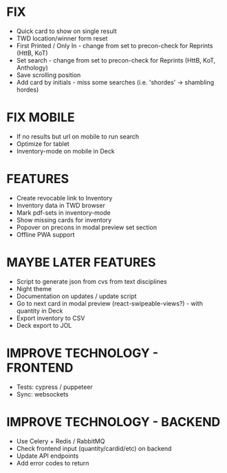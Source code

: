 # FIX
* Quick card to show on single result
* TWD location/winner form reset
* First Printed / Only In - change from set to precon-check for Reprints (HttB, KoT)
* Set search - change from set to precon-check for Reprints (HttB, KoT, Anthology)
* Save scrolling position
* Add card by initials - miss some searches (i.e. 'shordes' -> shambling hordes)

# FIX MOBILE
* If no results but url on mobile to run search
* Optimize for tablet
* Inventory-mode on mobile in Deck

# FEATURES
* Create revocable link to Inventory
* Inventory data in TWD browser
* Mark pdf-sets in inventory-mode
* Show missing cards for inventory
* Popover on precons in modal preview set section
* Offline PWA support

# MAYBE LATER FEATURES
* Script to generate json from cvs from text disciplines
* Night theme
* Documentation on updates / update script
* Go to next card in modal preview (react-swipeable-views?) - with quantity in Deck
* Export inventory to CSV
* Deck export to JOL

# IMPROVE TECHNOLOGY - FRONTEND
* Tests: cypress / puppeteer
* Sync: websockets

# IMPROVE TECHNOLOGY - BACKEND
* Use Celery + Redis / RabbitMQ
* Check frontend input (quantity/cardid/etc) on backend
* Update API endpoints
* Add error codes to return
